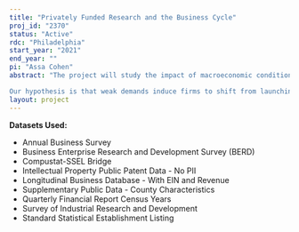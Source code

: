 ```yaml
---
title: "Privately Funded Research and the Business Cycle"
proj_id: "2370"
status: "Active"
rdc: "Philadelphia"
start_year: "2021"
end_year: ""
pi: "Assa Cohen"
abstract: "The project will study the impact of macroeconomic conditions on the composition of privately funded research. It will aim to provide a causal explanation for the counter-cyclical behavior of basic research observed in aggregate data. Its findings will also be used to reassess the effect of short-term economic fluctuations on technological development and growth. To do that, we will combine Census data from BRDIS, SIRD, LBD, and QFR, with data we provide from Compustat, and USPTO. We will impute for no-response using multiple imputations, test for causal connections using regression, and investigate macroeconomic dynamics by calibrating a novel endogenous growth model.

Our hypothesis is that weak demands induce firms to shift from launching new products, through applied research, to building ability to innovate, through basic research. Empirically, we expect to find that, controlling for confounders, there is a negative correlation between a firm investment in basic research and the predicted demand for its new products. Also, we expect the data to validate our novel endogenous growth model that implies that downturns are followed by rapid technological innovation. The project may contribute to the literature by providing evidence that downturns are beneficial for future technological development and growth, in stark contrast with the dominant view that assets that they are inimical to both. Also, the project will provide new insights into firms' R&D strategy and the considerations which inform it."
layout: project
---
```


**Datasets Used:**

  - Annual Business Survey 
  - Business Enterprise Research and Development Survey (BERD) 
  - Compustat-SSEL Bridge 
  - Intellectual Property Public Patent Data - No PII 
  - Longitudinal Business Database - With EIN and Revenue 
  - Supplementary Public Data - County Characteristics 
  - Quarterly Financial Report Census Years 
  - Survey of Industrial Research and Development 
  - Standard Statistical Establishment Listing 

